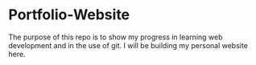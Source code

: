 # Portfolio-Website

The purpose of this repo is to show my progress in learning web development and in the use of git. I will be building my personal website here.
